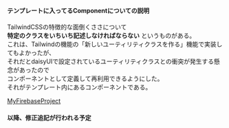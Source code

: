 #### テンプレートに入ってるComponentについての説明
TailwindCSSの特徴的な面倒くささについて<br>**特定のクラスをいちいち記述しなければならない**
というものがある。<br>これは、Tailwindの機能の「新しいユーティリティクラスを作る」機能で実装してもよかったが、<br>それだとdaisyUIで設定されているユーティリティクラスとの衝突が発生する懸念があったので<br>コンポーネントとして定義して再利用できるようにした。<br>それがテンプレート内にあるコンポーネントである。

[MyFirebaseProject](https://console.firebase.google.com/u/1/project/test-nextauth-and-firebase/overview)

#### 以降、修正追記が行われる予定
